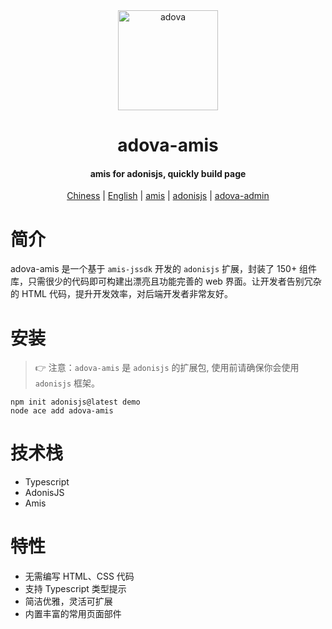 <div align="center">
  <img src="https://github.com/tmkook/adova-amis/blob/main/docs/img/logo-color.png?raw=true" width="160" alt="adova" />
  <h1 align="center">adova-amis</h1>
  <h4 align="center">amis for adonisjs, quickly build page</h4>

[Chiness](https://github.com/tmkook/adova-amis/blob/main/docs/cn.md) |
[English](https://github.com/tmkook/adova-amis/blob/main/docs/en.md) |
[amis](https://baidu.github.io/amis/zh-CN/docs/index) |
[adonisjs](https://docs.adonisjs.com/guides/preface/introduction) |
[adova-admin](https://github.com/tmkook/adova-admin)

</div>

# 简介

adova-amis 是一个基于 `amis-jssdk` 开发的 `adonisjs` 扩展，封装了 150+ 组件库，只需很少的代码即可构建出漂亮且功能完善的 web 界面。让开发者告别冗杂的 HTML 代码，提升开发效率，对后端开发者非常友好。

# 安装

> 👉 注意：`adova-amis` 是 `adonisjs` 的扩展包, 使用前请确保你会使用 `adonisjs` 框架。

```
npm init adonisjs@latest demo
node ace add adova-amis
```

# 技术栈

* Typescript
* AdonisJS
* Amis

# 特性

* 无需编写 HTML、CSS 代码
* 支持 Typescript 类型提示
* 简洁优雅，灵活可扩展
* 内置丰富的常用页面部件
